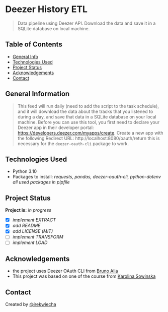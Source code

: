 # Deezer History ETL
> Data pipeline using Deezer API. Download the data and save it in a SQLite database on local machine. 

## Table of Contents
* [General Info](#general-information)
* [Technologies Used](#technologies-used)
* [Project Status](#project-status)
* [Acknowledgements](#acknowledgements)
* [Contact](#contact)

## General Information
> This feed will run daily (need to add the script to the task schedule), and it will download the data about the tracks that you listened to during a day, and save that data in a SQLite database on your local machine. Before you can use this tool, you first need to declare your Deezer app in their developer portal: https://developers.deezer.com/myapps/create. Create a new app with the following Redirect URL: http://localhost:8080/oauth/return this is necessary for the `deezer-oauth-cli` package to work.

## Technologies Used
- Python 3.10
- Packages to install: *requests, pandas, deezer-oauth-cli, python-dotenv*
*all used packages in pipfile*

## Project Status
**Project is:** *in progress*
- [x] *implement EXTRACT*
- [x] *add README*
- [x] *add LICENSE (MIT)*
- [ ] *implement TRANSFORM*
- [ ] *implement LOAD*

## Acknowledgements
- the project uses Deezer OAuth CLI from [Bruno Alla](https://github.com/browniebroke/deezer-oauth-cli)
- This project was based on one of the course from [Karolina Sowinska](https://www.youtube.com/c/KarolinaSowinska)

## Contact
Created by [@irekwiecha](https://github.com/irekwiecha)
